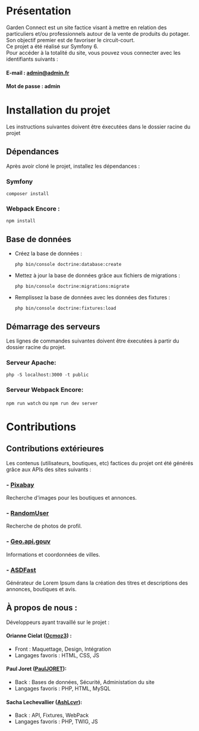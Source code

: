 # Présentation
Garden Connect est un site factice visant à mettre en relation des particuliers et/ou professionnels autour de la vente de produits du potager.  
Son objectif premier est de favoriser le circuit-court.  
Ce projet a été réalisé sur Symfony 6.  
Pour accéder à la totalité du site, vous pouvez vous connecter avec les identifiants suivants :  
#### E-mail : admin@admin.fr
#### Mot de passe : admin

# Installation du projet

Les instructions suivantes doivent être éxecutées dans le dossier racine du projet

## Dépendances

Après avoir cloné le projet, installez les dépendances :

### Symfony

`composer install`

### Webpack Encore :

`npm install`

## Base de données
- Créez la base de données :

  `php bin/console doctrine:database:create`

- Mettez à jour la base de données grâce aux fichiers de migrations :

  `php bin/console doctrine:migrations:migrate`

- Remplissez la base de données avec les données des fixtures :

  `php bin/console doctrine:fixtures:load`

## Démarrage des serveurs
Les lignes de commandes suivantes doivent être éxecutées à partir du dossier racine du projet.

### Serveur Apache:

`php -S localhost:3000 -t public`

### Serveur Webpack Encore:

`npm run watch` 
ou 
`npm run dev server`

# Contributions 

## Contributions extérieures 

Les contenus (utilisateurs, boutiques, etc) factices du projet ont été générés grâce aux APIs des sites suivants :  

### - [Pixabay](https://pixabay.com/fr/service/about/api/)
Recherche d'images pour les boutiques et annonces.

### - [RandomUser](https://randomuser.me/)
Recherche de photos de profil.

### - [Geo.api.gouv](https://geo.api.gouv.fr/decoupage-administratif/communes)
Informations et coordonnées de villes.

### - [ASDFast](http://asdfast.beobit.net/)
Générateur de Lorem Ipsum dans la création des titres et descriptions des annonces, boutiques et avis.

## À propos de nous : 

Développeurs ayant travaillé sur le projet : 

#### Orianne Cielat ([Ocmoz3](https://github.com/Ocmoz3)) :
 - Front : Maquettage, Design, Intégration
 - Langages favoris : HTML, CSS, JS
 
#### Paul Joret ([PaulJORET](https://github.com/PaulJORET)):
- Back :  Bases de données, Sécurité, Administation du site
- Langages favoris : PHP, HTML, MySQL

 
#### Sacha Lechevallier ([AshLcvr](https://github.com/AshLcvr)):
- Back : API, Fixtures, WebPack
- Langages favoris : PHP, TWIG, JS


